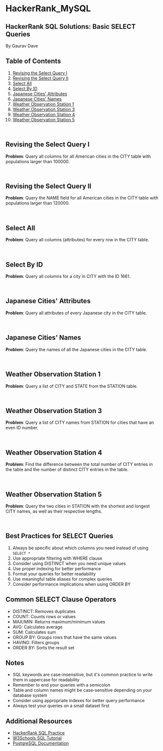 # HackerRank_MySQL

## HackerRank SQL Solutions: Basic SELECT Queries
By Gaurav Dave

## Table of Contents
1. [Revising the Select Query I](#revising-the-select-query-i)
2. [Revising the Select Query II](#revising-the-select-query-ii)
3. [Select All](#select-all)
4. [Select By ID](#select-by-id)
5. [Japanese Cities' Attributes](#japanese-cities-attributes)
6. [Japanese Cities' Names](#japanese-cities-names)
7. [Weather Observation Station 1](#weather-observation-station-1)
8. [Weather Observation Station 3](#weather-observation-station-3)
9. [Weather Observation Station 4](#weather-observation-station-4)
10. [Weather Observation Station 5](#weather-observation-station-5)

<br/>

## Revising the Select Query I
**Problem**: Query all columns for all American cities in the CITY table with populations larger than 100000.

<br/>

## Revising the Select Query II
**Problem**: Query the NAME field for all American cities in the CITY table with populations larger than 120000.

<br/>

## Select All
**Problem**: Query all columns (attributes) for every row in the CITY table.

<br/>

## Select By ID
**Problem**: Query all columns for a city in CITY with the ID 1661.

<br/>

## Japanese Cities' Attributes
**Problem**: Query all attributes of every Japanese city in the CITY table.

<br/>

## Japanese Cities' Names
**Problem**: Query the names of all the Japanese cities in the CITY table.

<br/>

## Weather Observation Station 1
**Problem**: Query a list of CITY and STATE from the STATION table.

<br/>

## Weather Observation Station 3
**Problem**: Query a list of CITY names from STATION for cities that have an even ID number.

<br/>

## Weather Observation Station 4
**Problem**: Find the difference between the total number of CITY entries in the table and the number of distinct CITY entries in the table.

<br/>

## Weather Observation Station 5
**Problem**: Query the two cities in STATION with the shortest and longest CITY names, as well as their respective lengths.

<br/>

## Best Practices for SELECT Queries
1. Always be specific about which columns you need instead of using `SELECT *`
2. Use appropriate filtering with WHERE clause
3. Consider using DISTINCT when you need unique values
4. Use proper indexing for better performance
5. Format your queries for better readability
6. Use meaningful table aliases for complex queries
7. Consider performance implications when using ORDER BY

## Common SELECT Clause Operators
- DISTINCT: Removes duplicates
- COUNT: Counts rows or values
- MAX/MIN: Returns maximum/minimum values
- AVG: Calculates average
- SUM: Calculates sum
- GROUP BY: Groups rows that have the same values
- HAVING: Filters groups
- ORDER BY: Sorts the result set

## Notes
- SQL keywords are case-insensitive, but it's common practice to write them in uppercase for readability
- Remember to end your queries with a semicolon
- Table and column names might be case-sensitive depending on your database system
- Consider using appropriate indexes for better query performance
- Always test your queries on a small dataset first

## Additional Resources
- [HackerRank SQL Practice](https://www.hackerrank.com/domains/sql)
- [W3Schools SQL Tutorial](https://www.w3schools.com/sql/)
- [PostgreSQL Documentation](https://www.postgresql.org/docs/)
